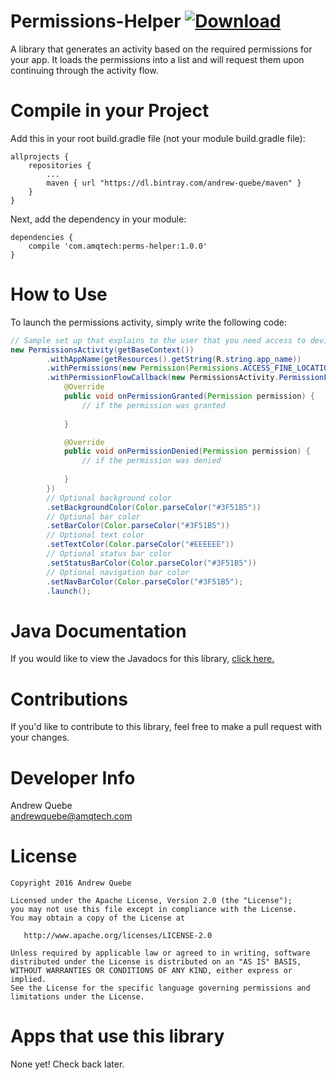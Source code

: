 # Permissions-Helper [ ![Download](https://api.bintray.com/packages/andrew-quebe/maven/Android-Permission-Helper/images/download.svg) ](https://bintray.com/andrew-quebe/maven/Permissions-Helper/_latestVersion)
A library that generates an activity based on the required permissions for your app. It loads the permissions into a list and will request them upon continuing through the activity flow.

# Compile in your Project
Add this in your root build.gradle file (not your module build.gradle file):

```
allprojects {
	repositories {
		...
		maven { url "https://dl.bintray.com/andrew-quebe/maven" }
	}
}
```

Next, add the dependency in your module:

```
dependencies {
	compile 'com.amqtech:perms-helper:1.0.0'
}
````

# How to Use
To launch the permissions activity, simply write the following code:

``` java
// Sample set up that explains to the user that you need access to device location.
new PermissionsActivity(getBaseContext())
        .withAppName(getResources().getString(R.string.app_name))
        .withPermissions(new Permission(Permissions.ACCESS_FINE_LOCATION, "This app needs access to your location to improve results."))
        .withPermissionFlowCallback(new PermissionsActivity.PermissionFlowCallback() {
            @Override
            public void onPermissionGranted(Permission permission) {
        		// if the permission was granted
                
            }

            @Override
            public void onPermissionDenied(Permission permission) {
                // if the permission was denied
                
            }
        })
        // Optional background color
        .setBackgroundColor(Color.parseColor("#3F51B5"))
        // Optional bar color
        .setBarColor(Color.parseColor("#3F51B5"))
        // Optional text color
        .setTextColor(Color.parseColor("#EEEEEE"))
        // Optional status bar color
        .setStatusBarColor(Color.parseColor("#3F51B5"))
        // Optional navigation bar color
        .setNavBarColor(Color.parseColor("#3F51B5");
        .launch();
```

# Java Documentation
If you would like to view the Javadocs for this library, [click here.](https://cdn.rawgit.com/Andrew-Quebe/Permissions-Helper/master/javadoc/index.html)

# Contributions
If you'd like to contribute to this library, feel free to make a pull request with your changes. 

# Developer Info
Andrew Quebe<br>
[andrewquebe@amqtech.com](mailto:andrewquebe@amqtech.com)

# License

```
Copyright 2016 Andrew Quebe

Licensed under the Apache License, Version 2.0 (the "License");
you may not use this file except in compliance with the License.
You may obtain a copy of the License at

   http://www.apache.org/licenses/LICENSE-2.0

Unless required by applicable law or agreed to in writing, software
distributed under the License is distributed on an "AS IS" BASIS,
WITHOUT WARRANTIES OR CONDITIONS OF ANY KIND, either express or implied.
See the License for the specific language governing permissions and
limitations under the License.
```

# Apps that use this library
None yet! Check back later.


